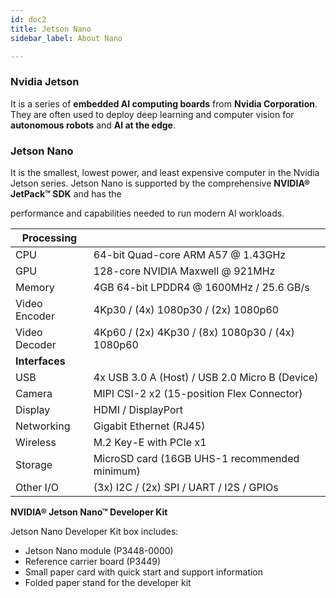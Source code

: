 ```yaml
---
id: doc2
title: Jetson Nano
sidebar_label: About Nano

---
```



### Nvidia Jetson

It is a series of **embedded AI computing boards** from **Nvidia Corporation**. They are often used to deploy deep learning and computer vision for **autonomous robots** and **AI at the edge**.

<!--truncate-->

### Jetson Nano

It is the smallest, lowest power, and least expensive computer in the Nvidia Jetson series.
Jetson Nano is supported by the comprehensive **NVIDIA® JetPack™ SDK** and has the

performance and capabilities needed to run modern AI workloads.

| **Processing** |   |
| --- | --- |
| CPU | 64-bit Quad-core ARM A57 @ 1.43GHz |
| GPU | 128-core NVIDIA Maxwell @ 921MHz |
| Memory | 4GB 64-bit LPDDR4 @ 1600MHz / 25.6 GB/s |
| Video Encoder | 4Kp30 / (4x) 1080p30 / (2x) 1080p60 |
| Video Decoder | 4Kp60 / (2x) 4Kp30 / (8x) 1080p30 / (4x) 1080p60 |
| **Interfaces** |   |
| USB | 4x USB 3.0 A (Host) / USB 2.0 Micro B (Device) |
| Camera | MIPI CSI-2 x2 (15-position Flex Connector) |
| Display | HDMI / DisplayPort |
| Networking | Gigabit Ethernet (RJ45) |
| Wireless | M.2 Key-E with PCIe x1 |
| Storage | MicroSD card (16GB UHS-1 recommended minimum) |
| Other I/O | (3x) I2C / (2x) SPI / UART / I2S / GPIOs |



**NVIDIA® Jetson Nano™ Developer Kit**

Jetson Nano Developer Kit box includes:

- Jetson Nano module (P3448-0000)
- Reference carrier board (P3449)
- Small paper card with quick start and support information
- Folded paper stand for the developer kit

